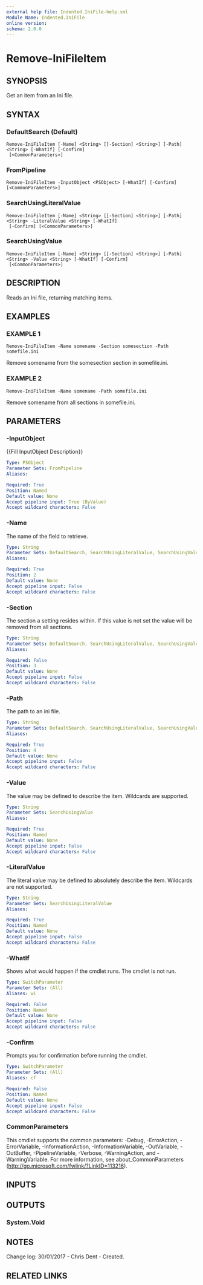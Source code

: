 ```yaml
---
external help file: Indented.IniFile-help.xml
Module Name: Indented.IniFile
online version:
schema: 2.0.0
---
```


# Remove-IniFileItem

## SYNOPSIS
Get an item from an Ini file.

## SYNTAX

### DefaultSearch (Default)
```
Remove-IniFileItem [-Name] <String> [[-Section] <String>] [-Path] <String> [-WhatIf] [-Confirm]
 [<CommonParameters>]
```

### FromPipeline
```
Remove-IniFileItem -InputObject <PSObject> [-WhatIf] [-Confirm] [<CommonParameters>]
```

### SearchUsingLiteralValue
```
Remove-IniFileItem [-Name] <String> [[-Section] <String>] [-Path] <String> -LiteralValue <String> [-WhatIf]
 [-Confirm] [<CommonParameters>]
```

### SearchUsingValue
```
Remove-IniFileItem [-Name] <String> [[-Section] <String>] [-Path] <String> -Value <String> [-WhatIf] [-Confirm]
 [<CommonParameters>]
```

## DESCRIPTION
Reads an Ini file, returning matching items.

## EXAMPLES

### EXAMPLE 1
```
Remove-IniFileItem -Name somename -Section somesection -Path somefile.ini
```

Remove somename from the somesection section in somefile.ini.

### EXAMPLE 2
```
Remove-IniFileItem -Name somename -Path somefile.ini
```

Remove somename from all sections in somefile.ini.

## PARAMETERS

### -InputObject
{{Fill InputObject Description}}

```yaml
Type: PSObject
Parameter Sets: FromPipeline
Aliases:

Required: True
Position: Named
Default value: None
Accept pipeline input: True (ByValue)
Accept wildcard characters: False
```

### -Name
The name of the field to retrieve.

```yaml
Type: String
Parameter Sets: DefaultSearch, SearchUsingLiteralValue, SearchUsingValue
Aliases:

Required: True
Position: 2
Default value: None
Accept pipeline input: False
Accept wildcard characters: False
```

### -Section
The section a setting resides within.
If this value is not set the value will be removed from all sections.

```yaml
Type: String
Parameter Sets: DefaultSearch, SearchUsingLiteralValue, SearchUsingValue
Aliases:

Required: False
Position: 3
Default value: None
Accept pipeline input: False
Accept wildcard characters: False
```

### -Path
The path to an ini file.

```yaml
Type: String
Parameter Sets: DefaultSearch, SearchUsingLiteralValue, SearchUsingValue
Aliases:

Required: True
Position: 4
Default value: None
Accept pipeline input: False
Accept wildcard characters: False
```

### -Value
The value may be defined to describe the item.
Wildcards are supported.

```yaml
Type: String
Parameter Sets: SearchUsingValue
Aliases:

Required: True
Position: Named
Default value: None
Accept pipeline input: False
Accept wildcard characters: False
```

### -LiteralValue
The literal value may be defined to absolutely describe the item.
Wildcards are not supported.

```yaml
Type: String
Parameter Sets: SearchUsingLiteralValue
Aliases:

Required: True
Position: Named
Default value: None
Accept pipeline input: False
Accept wildcard characters: False
```

### -WhatIf
Shows what would happen if the cmdlet runs.
The cmdlet is not run.

```yaml
Type: SwitchParameter
Parameter Sets: (All)
Aliases: wi

Required: False
Position: Named
Default value: None
Accept pipeline input: False
Accept wildcard characters: False
```

### -Confirm
Prompts you for confirmation before running the cmdlet.

```yaml
Type: SwitchParameter
Parameter Sets: (All)
Aliases: cf

Required: False
Position: Named
Default value: None
Accept pipeline input: False
Accept wildcard characters: False
```

### CommonParameters
This cmdlet supports the common parameters: -Debug, -ErrorAction, -ErrorVariable, -InformationAction, -InformationVariable, -OutVariable, -OutBuffer, -PipelineVariable, -Verbose, -WarningAction, and -WarningVariable.
For more information, see about_CommonParameters (http://go.microsoft.com/fwlink/?LinkID=113216).

## INPUTS

## OUTPUTS

### System.Void
## NOTES
Change log:
    30/01/2017 - Chris Dent - Created.

## RELATED LINKS
